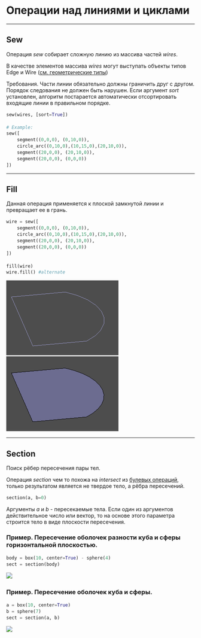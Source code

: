 # Операции над линиями и циклами

---
## Sew
Операция _sew_ собирает сложную линию из массива частей _wires_. 

В качестве элементов массива _wires_ могут выступать объекты типов Edge и Wire ([см. геометрические типы](https://mirmik.github.io/zencad/ru/geomcore.html)) 

Требования. Части линии обязательно должны граничить друг с другом. Порядок следования не должен быть нарушен. Если аргумент _sort_ установлен, алгоритм постарается автоматически отсортировать входящие линии в правильном порядке.

```python
sew(wires, [sort=True])

# Example:
sew([
	segment((0,0,0), (0,10,0)), 
	circle_arc((0,10,0),(10,15,0),(20,10,0)), 
	segment((20,0,0), (20,10,0)),
	segment((20,0,0), (0,0,0))
])
```

----------------------------------
## Fill
Данная операция применяется к плоской замкнутой линии и превращает ее в грань.
```python
wire = sew([
	segment((0,0,0), (0,10,0)), 
	circle_arc((0,10,0),(10,15,0),(20,10,0)), 
	segment((20,0,0), (20,10,0)),
	segment((20,0,0), (0,0,0))
])

fill(wire)
wire.fill() #alternate
```
![](../images/generic/fill0.png)
![](../images/generic/fill1.png)  

------------------------------
## Section
Поиск рёбер пересечения пары тел.

Операция _section_ чем то похожа на _intersect_ из [булевых операций](https://mirmik.github.io/zencad/ru/boolops.html), только результатом является не твердое тело, а рёбра пересечений. 

```python
section(a, b=0)
```

Аргументы _a_ и _b_ - пересекаемые тела. Если один из аргументов действительное число или вектор, то на основе этого параметра строится тело в виде плоскости пересечения.

### Пример. Пересечение оболочек разности куба и сферы горизонтальной плоскостью.
```python
body = box(10, center=True) - sphere(4)
sect = section(body)
```
![](../images/generic/section0.png)  

### Пример. Пересечение оболочек куба и сферы.
```python
a = box(10, center=True) 
b = sphere(7)
sect = section(a, b)
```
![](../images/generic/section1.png)